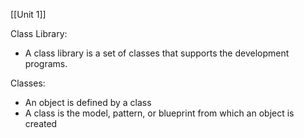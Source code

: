 [[Unit 1]]

Class Library:
- A class library is a set of classes that supports the development programs.

Classes:
- An object is defined by a class
- A class is the model, pattern, or blueprint from which an object is created